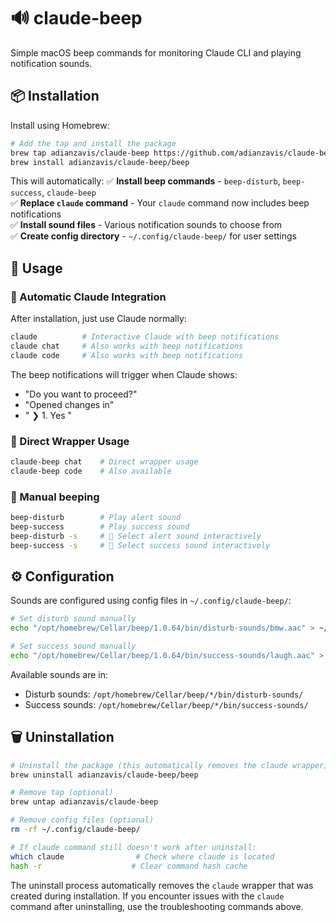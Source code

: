 # 🔊 claude-beep

Simple macOS beep commands for monitoring Claude CLI and playing notification sounds.

## 📦 Installation

Install using Homebrew:
```bash
# Add the tap and install the package
brew tap adianzavis/claude-beep https://github.com/adianzavis/claude-beep
brew install adianzavis/claude-beep/beep
```

This will automatically:
✅ **Install beep commands** - `beep-disturb`, `beep-success`, `claude-beep`  
✅ **Replace `claude` command** - Your `claude` command now includes beep notifications  
✅ **Install sound files** - Various notification sounds to choose from  
✅ **Create config directory** - `~/.config/claude-beep/` for user settings  

## 🚀 Usage

### 🤖 Automatic Claude Integration
After installation, just use Claude normally:
```bash
claude          # Interactive Claude with beep notifications
claude chat     # Also works with beep notifications  
claude code     # Also works with beep notifications
```

The beep notifications will trigger when Claude shows:
- "Do you want to proceed?"
- "Opened changes in"  
- " ❯ 1. Yes  "

### 🎯 Direct Wrapper Usage
```bash
claude-beep chat    # Direct wrapper usage
claude-beep code    # Also available
```

### 🔔 Manual beeping
```bash
beep-disturb        # Play alert sound
beep-success        # Play success sound
beep-disturb -s     # 🎵 Select alert sound interactively
beep-success -s     # 🎵 Select success sound interactively
```

## ⚙️ Configuration

Sounds are configured using config files in `~/.config/claude-beep/`:

```bash
# Set disturb sound manually
echo "/opt/homebrew/Cellar/beep/1.0.64/bin/disturb-sounds/bmw.aac" > ~/.config/claude-beep/.beep_disturb_config

# Set success sound manually  
echo "/opt/homebrew/Cellar/beep/1.0.64/bin/success-sounds/laugh.aac" > ~/.config/claude-beep/.beep_success_config
```

Available sounds are in:
- Disturb sounds: `/opt/homebrew/Cellar/beep/*/bin/disturb-sounds/`
- Success sounds: `/opt/homebrew/Cellar/beep/*/bin/success-sounds/`

## 🗑️ Uninstallation

```bash
# Uninstall the package (this automatically removes the claude wrapper)
brew uninstall adianzavis/claude-beep/beep

# Remove tap (optional)
brew untap adianzavis/claude-beep

# Remove config files (optional)
rm -rf ~/.config/claude-beep/

# If claude command still doesn't work after uninstall:
which claude                # Check where claude is located
hash -r                    # Clear command hash cache
```

The uninstall process automatically removes the `claude` wrapper that was created during installation. If you encounter issues with the `claude` command after uninstalling, use the troubleshooting commands above.